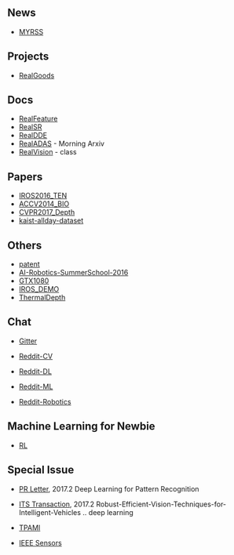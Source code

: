 
## News
* [MYRSS](https://feedly.com/)

## Projects
* [RealGoods](https://github.com/unizard/RealGoods)

## Docs
* [RealFeature](https://github.com/unizard/RealFeature)
* [RealSR](https://github.com/unizard/RealSR)
* [RealDDE](https://github.com/unizard/RealDDE)
* [RealADAS](https://github.com/unizard/RealADAS)  - Morning Arxiv
* [RealVision](https://github.com/unizard/RealVision) - class

## Papers
* [IROS2016_TEN](https://github.com/unizard/IROS2016_TEN)
* [ACCV2014_BIO](https://github.com/unizard/BIO)
* [CVPR2017_Depth](https://github.com/unizard/CVPR2017_Depth)
* [kaist-allday-dataset](https://github.com/unizard/kaist-allday-dataset)

## Others
* [patent](https://github.com/unizard/patent)
* [AI-Robotics-SummerSchool-2016](https://github.com/unizard/AI-Robotics-SummerSchool-2016)
* [GTX1080](https://github.com/unizard/GTX1080)
* [IROS_DEMO](https://github.com/unizard/IROS_DEMO)
* [ThermalDepth](https://github.com/unizard/ThermalDepth)


## Chat
 * [Gitter](https://gitter.im/professorXY/Lobby)
 
 * [Reddit-CV](https://www.reddit.com/r/computervision/)
 * [Reddit-DL](https://www.reddit.com/r/deeplearning/)
 * [Reddit-ML](https://www.reddit.com/r/MachineLearning/)
 * [Reddit-Robotics](https://www.reddit.com/r/robotics/)
 
 
## Machine Learning for Newbie
 
 * [RL](http://hunkim.github.io/ml/)

## Special Issue
- [PR Letter](https://www.journals.elsevier.com/pattern-recognition-letters/call-for-papers), 2017.2
  Deep Learning for Pattern Recognition 
- [ITS Transaction](http://sites.ieee.org/itss/files/2016/09/CFP-Robust-Efficient-Vision-Techniques-for-Intelligent-Vehicles-1.pdf), 2017.2
  Robust-Efficient-Vision-Techniques-for-Intelligent-Vehicles .. deep learning
  
- [TPAMI]()  
- [IEEE Sensors]()

  
